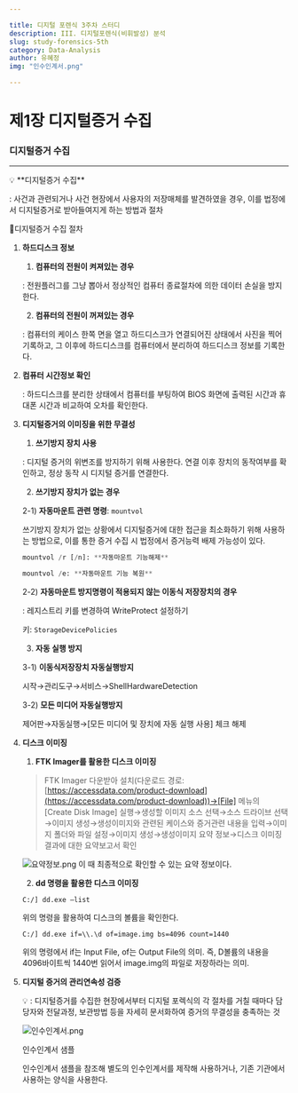 ```yaml
---

title: 디지털 포렌식 3주차 스터디
description: III. 디지털포렌식(비휘발성) 분석
slug: study-forensics-5th
category: Data-Analysis
author: 유혜정
img: "인수인계서.png"

---
```


# 제1장 디지털증거 수집


### 디지털증거 수집

---

<aside>
💡 **디지털증거 수집**

: 사건과 관련되거나 사건 현장에서 사용자의 저장매체를 발견하였을 경우, 이를 법정에서 디지털증거로 받아들여지게 하는 방법과 절차

</aside>

📍디지털증거 수집 절차

1. **하드디스크 정보**
   
    1) **컴퓨터의 전원이 켜져있는 경우**
    
    : 전원플러그를 그냥 뽑아서 정상적인 컴퓨터 종료절차에 의한 데이터 손실을 방지한다.
    
    2) **컴퓨터의 전원이 꺼져있는 경우**
    
    : 컴퓨터의 케이스 한쪽 면을 열고 하드디스크가 연결되어진 상태에서 사진을 찍어 기록하고, 그 이후에 하드디스크를 컴퓨터에서 분리하여 하드디스크 정보를 기록한다.
    
2. **컴퓨터 시간정보 확인**
   
    : 하드디스크를 분리한 상태에서 컴퓨터를 부팅하여 BIOS 화면에 출력된 시간과 휴대폰 시간과 비교하여 오차를 확인한다.
    
3. **디지털증거의 이미징을 위한 무결성**
   
    1) **쓰기방지 장치 사용**
    
    : 디지털 증거의 위변조를 방지하기 위해 사용한다. 연결 이후 장치의 동작여부를 확인하고, 정상 동작 시 디지털 증거를 연결한다.
    
    2) **쓰기방지 장치가 없는 경우**
    
    2-1) **자동마운트 관련 명령**: `mountvol`
    
    쓰기방지 장치가 없는 상황에서 디지털증거에 대한 접근을 최소화하기 위해 사용하는 방법으로, 이를 통한 증거 수집 시 법정에서 증거능력 배제 가능성이 있다.
    
    ```python
    mountvol /r [/n]: **자동마운트 기능해제**
    ```
    
    ```python
    mountvol /e: **자동마운트 기능 복원**
    ```
    
    2-2) **자동마운트 방지명령이 적용되지 않는 이동식 저장장치의 경우**
    
    : 레지스트리 키를 변경하여 WriteProtect 설정하기
    
    키: `StorageDevicePolicies`
    
    3) **자동 실행 방지**
    
    3-1) **이동식저장장치 자동실행방지**
    
    시작→관리도구→서비스→ShellHardwareDetection 
    
    3-2) **모든 미디어 자동실행방지**
    
    제어판→자동실행→[모든 미디어 및 장치에 자동 실행 사용] 체크 해제
    
4. **디스크 이미징**
   
    1) **FTK Imager를 활용한 디스크 이미징**
    
    > FTK Imager 다운받아 설치(다운로드 경로: [https://accessdata.com/product-download](https://accessdata.com/product-download))→[File] 메뉴의 [Create Disk Image] 실행→생성할 이미지 소스 선택→소스 드라이브 선택→이미지 생성→생성이미지와 관련된 케이스와 증거관련 내용을 입력→이미지 폴더와 파일 설정→이미지 생성→생성이미지 요약 정보→디스크 이미징 결과에 대한 요약보고서 확인
    > 
    
    ![요약정보.png](/study-forensics-5th/요약정보.png)
    이 때 최종적으로 확인할 수 있는 요약 정보이다.
    
    2) **dd 명령을 활용한 디스크 이미징**
    
    `C:/] dd.exe —list`
    
    위의 명령을 활용하여 디스크의 볼륨을 확인한다.
    
    `C:/] dd.exe if=\\.\d of=image.img bs=4096 count=1440`
    
    위의 명령에서 if는 Input File, of는 Output File의 의미. 즉, D볼륨의 내용을 4096바이트씩 1440번 읽어서 image.img의 파일로 저장하라는 의미.
    
5. **디지털 증거의 관리연속성 검증**
   
    <aside>
    💡 : 디지털증거를 수집한 현장에서부터 디지털 포렉식의 각 절차를 거칠 때마다 담당자와 전달과정, 보관방법 등을 자세히 문서화하여 증거의 무결성을 충족하는 것
    
    </aside>
    
    ![인수인계서.png](/study-forensics-5th/인수인계서.png)
    
    인수인계서 샘플
    
    인수인계서 샘플을 참조해 별도의 인수인계서를 제작해 사용하거나, 기존 기관에서 사용하는 양식을 사용한다.
